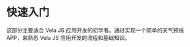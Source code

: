 <!-- 源地址: https://iot.mi.com/vela/quickapp/zh/guide/start.html -->

# 快速入门

这部分主要适合 Vela JS 应用开发的初学者。通过实现一个简单的天气预报APP，来熟悉 Vela JS 应用开发的流程和基础知识。
